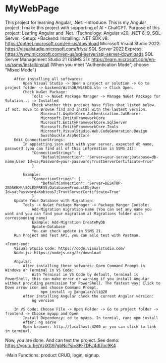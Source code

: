 # MyWebPage
This project for learning Angular, .Net.
-Introduce: This is my Angular project, I make this project with supporting of AI - ChatGPT. Purpose of this project: Learing Angular and .Net.
-Technology: Angular v20, .NET 8, 9, SQL Server.
-Setup:
    +Backend: 
        Installing: 
            .NET SDK v8: https://dotnet.microsoft.com/en-us/download
            Microsoft Visual Studio 2022: https://visualstudio.microsoft.com/fr/vs/
            SQL Server 2022 Express: https://www.microsoft.com/en-us/sql-server/sql-server-downloads
            SQL Server Management Studio 21 (SSMS 21): https://learn.microsoft.com/en-us/ssms/install/install (When you meet "Authentication Mode", choose "Mixed Mode")

        After installing all softwares:
            Open Visual Studio -> Open a project or solution -> Go to project folder -> backend/WithDB/WithDB.sln -> Click Open.
            Check NuGet Package: 
                Tools -> NuGet Package Manager -> Manage NuGet Package for Solution... -> Installed
                Check whether this project have files that listed below. If not, move to Browse find and instal with the lastest version.
                    Microsoft.AspNetCore.Authentication.JwtBearer
                    Microsoft.EntityFrameworkCore
                    Microsoft.EntityFrameworkCore.SqlServer
                    Microsoft.EntityFrameworkCore.Tools
                    Microsoft.VisualStudio.Web.CodeGeneration.Design
                    Swashbuckle.AspNetCore
        Edit ConnectionStrings:
            In appsetting.json edit with your server, expected db name, password (you can find all of this information in SSMS 21):
                "ConnectionStrings": {
                    "DefaultConnection": "Server=your-server;Database=db-name;User Id=sa;Password=your-password;TrustServerCertificate=True"
                }

            Example:
                "ConnectionStrings": {
                    "DefaultConnection": "Server=DESKTOP-2N55KKH\\SQLEXPRESS;Database=ProductDb;User Id=sa;Password=Kobious7;TrustServerCertificate=True"
                }
        Update Your Database with Migration:
            Tools -> NuGet Package Manager -> Package Manger Console:
                Add-Migration migration-name (You can set any name you want and you can find your migration at Migrations folder with corresponding name)
                Example: Add-Migration CreateMyDb
                Update-Database
                You can check update in SSMS 21.
        Run Project and Test API, you can aslo test with Postman.
    
    +Front-end:
        Visual Studio Code: https://code.visualstudio.com/
        Node.js: https://nodejs.org/fr/download

        Angular:
            After installing these sofwares: Open Command Prompt in Windows or Terminal in VS Code:
                With Terminal in VS Code by default, terminal is PowerShell, this can make error or warning if you install Angular without providing permission for PowerShell. The fastest way: Click to Down arrow icon and choose Command Prompt.
                    npm install -g @angular/cli@20
            After installing Angular check the current Angular version:
                ng version

        In VS Code: Choose File -> Open Folder -> Go to project folder -> frontend -> Choose myapp and Open
            Install Dependency: cd to myapp. In termial, run: npm install
            After: ng serve
            Open broswer: http://localhost:4200 or you can click to link in terminal.

Now, you are done. And can test the project.
See demo: https://youtu.be/VzjXG97gbNc?si=8K-7DFJ4dI7oc9K4
            
-Main Functions: product CRUD, login, signup.
